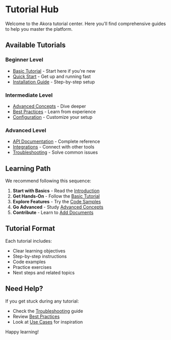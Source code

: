 
# Tutorial Hub

Welcome to the Akora tutorial center. Here you'll find comprehensive guides to help you master the platform.

## Available Tutorials

### Beginner Level
- [Basic Tutorial](/docs/basic-tutorial) - Start here if you're new
- [Quick Start](/docs/quick-start) - Get up and running fast
- [Installation Guide](/docs/installation) - Step-by-step setup

### Intermediate Level
- [Advanced Concepts](/docs/advanced-concepts) - Dive deeper
- [Best Practices](/docs/best-practices) - Learn from experience
- [Configuration](/docs/configuration) - Customize your setup

### Advanced Level
- [API Documentation](/docs/api) - Complete reference
- [Integrations](/docs/integrations) - Connect with other tools
- [Troubleshooting](/docs/troubleshooting) - Solve common issues

## Learning Path

We recommend following this sequence:

1. **Start with Basics** - Read the [Introduction](/docs/introduction)
2. **Get Hands-On** - Follow the [Basic Tutorial](/docs/basic-tutorial)
3. **Explore Features** - Try the [Code Samples](/docs/code-samples)
4. **Go Advanced** - Study [Advanced Concepts](/docs/advanced-concepts)
5. **Contribute** - Learn to [Add Documents](/docs/add-documents)

## Tutorial Format

Each tutorial includes:
- Clear learning objectives
- Step-by-step instructions
- Code examples
- Practice exercises
- Next steps and related topics

## Need Help?

If you get stuck during any tutorial:
- Check the [Troubleshooting](/docs/troubleshooting) guide
- Review [Best Practices](/docs/best-practices)
- Look at [Use Cases](/docs/use-cases) for inspiration

Happy learning!
